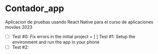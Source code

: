 # Contador_app

Aplicacion de pruebas usando React Native para el curso de aplicaciones moviles 2023


- [ ] Test #0: Fix errors in the initial project
= [ ] Test #1: Setup the environment and run the app in your phone
- [ ] Test #2: 
